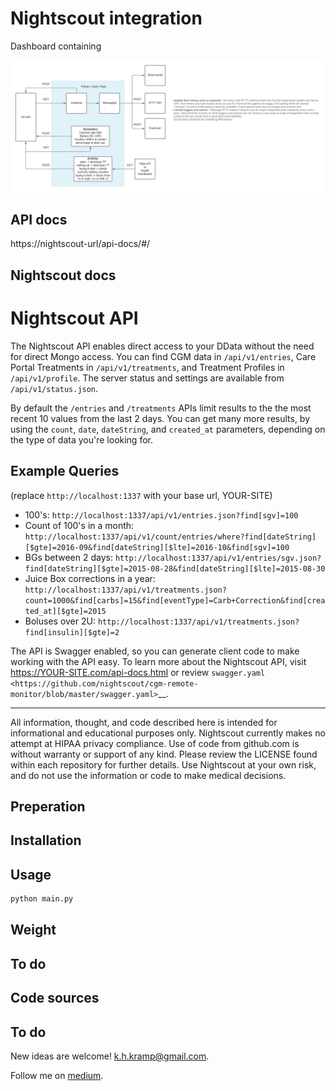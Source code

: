 # Nightscout integration

Dashboard containing 

![alt text](https://github.com/KelvinKramp/NS-integration/blob/master/NS%20integration.jpeg)

## API docs

https://nightscout-url/api-docs/#/

## Nightscout docs
Nightscout API
==============

The Nightscout API enables direct access to your DData without the need for direct Mongo access. You can find CGM data in ``/api/v1/entries``, Care Portal Treatments in ``/api/v1/treatments``, and Treatment Profiles in ``/api/v1/profile``. The server status and settings are available from ``/api/v1/status.json``.

By default the ``/entries`` and ``/treatments`` APIs limit results to the the most recent 10 values from the last 2 days. You can get many more results, by using the ``count``, ``date``, ``dateString``, and ``created_at`` parameters, depending on the type of data you're looking for.

Example Queries
---------------

(replace ``http://localhost:1337`` with your base url, YOUR-SITE)

-  100's: ``http://localhost:1337/api/v1/entries.json?find[sgv]=100``
-  Count of 100's in a month: ``http://localhost:1337/api/v1/count/entries/where?find[dateString][$gte]=2016-09&find[dateString][$lte]=2016-10&find[sgv]=100``
-  BGs between 2 days: ``http://localhost:1337/api/v1/entries/sgv.json?find[dateString][$gte]=2015-08-28&find[dateString][$lte]=2015-08-30`` 
-  Juice Box corrections in a year: ``http://localhost:1337/api/v1/treatments.json?count=1000&find[carbs]=15&find[eventType]=Carb+Correction&find[created_at][$gte]=2015``
-  Boluses over 2U: ``http://localhost:1337/api/v1/treatments.json?find[insulin][$gte]=2``

The API is Swagger enabled, so you can generate client code to make working with the API easy. To learn more about the Nightscout API, visit
https://YOUR-SITE.com/api-docs.html or review `swagger.yaml <https://github.com/nightscout/cgm-remote-monitor/blob/master/swagger.yaml>`__.

----------

All information, thought, and code described here is intended for informational and educational purposes only. Nightscout currently makes no attempt at HIPAA privacy compliance. Use of code from github.com is without warranty or support of any kind. Please review the LICENSE found within each repository for further details. Use Nightscout at your own risk, and do not use the information or code to make medical decisions.


## Preperation


## Installation


## Usage

```python
python main.py
```

## Weight


## To do
 

## Code sources


## To do
New ideas are welcome! [k.h.kramp@gmail.com](https://mailto:k.h.kramp@gmail.com).

Follow me on [medium](https://k-h-kramp.medium.com/).